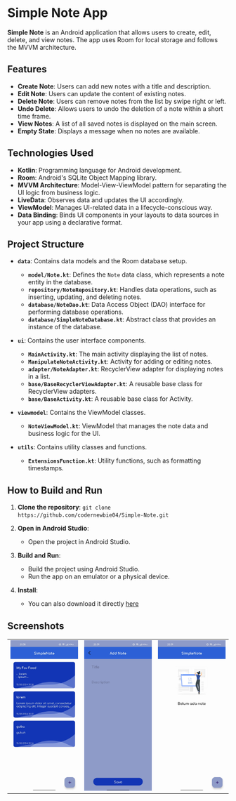 # Simple Note App
**Simple Note** is an Android application that allows users to create, edit, delete, and view notes. The app uses Room for local storage and follows the MVVM architecture.

## Features

-   **Create Note**: Users can add new notes with a title and description.
-   **Edit Note**: Users can update the content of existing notes.
-   **Delete Note**:  Users can remove notes from the list by swipe right or left.
-   **Undo Delete**: Allows users to undo the deletion of a note within a short time frame.
-   **View Notes**: A list of all saved notes is displayed on the main screen.
-   **Empty State**: Displays a message when no notes are available.

## Technologies Used

-   **Kotlin**: Programming language for Android development.
-   **Room**: Android's SQLite Object Mapping library.
-   **MVVM Architecture**: Model-View-ViewModel pattern for separating the UI logic from business logic.
-   **LiveData**: Observes data and updates the UI accordingly.
-   **ViewModel**: Manages UI-related data in a lifecycle-conscious way.
-   **Data Binding**: Binds UI components in your layouts to data sources in your app using a declarative format.


## Project Structure

- **`data`**: Contains data models and the Room database setup.
  - **`model/Note.kt`**: Defines the `Note` data class, which represents a note entity in the database.
  - **`repository/NoteRepository.kt`**: Handles data operations, such as inserting, updating, and deleting notes.
  - **`database/NoteDao.kt`**: Data Access Object (DAO) interface for performing database operations.
  - **`database/SimpleNoteDatabase.kt`**: Abstract class that provides an instance of the database.

- **`ui`**: Contains the user interface components.
  - **`MainActivity.kt`**: The main activity displaying the list of notes.
  - **`ManipulateNoteActivity.kt`**: Activity for adding or editing notes.
  - **`adapter/NoteAdapter.kt`**: RecyclerView adapter for displaying notes in a list.
  - **`base/BaseRecyclerViewAdapter.kt`**: A reusable base class for RecyclerView adapters.
  - **`base/BaseActivity.kt`**: A reusable base class for Activity.

- **`viewmodel`**: Contains the ViewModel classes.
  - **`NoteViewModel.kt`**: ViewModel that manages the note data and business logic for the UI.

- **`utils`**: Contains utility classes and functions.
  - **`ExtensionsFunction.kt`**: Utility functions, such as formatting timestamps.

## How to Build and Run

1.  **Clone the repository**: 
    `git clone https://github.com/codernewbie04/Simple-Note.git` 
    
3.  **Open in Android Studio**:
    -   Open the project in Android Studio.
    
4.  **Build and Run**:
    
    -   Build the project using Android Studio.
    -   Run the app on an emulator or a physical device.
5.  **Install**:
	-   You can also download it directly [here](https://github.com/codernewbie04/Simple-Note/releases/download/release/app-debug.apk)

## Screenshots


<table>
  <tr>
	  <td><img src='https://github.com/codernewbie04/Simple-Note/blob/develop/assets/list.jpg?raw=true'></td>
	   <td><img src='https://github.com/codernewbie04/Simple-Note/blob/develop/assets/add.jpg?raw=true'></td>
	   <td><img src='https://github.com/codernewbie04/Simple-Note/blob/develop/assets/empty.jpg?raw=true'></td>
  </tr>
</table>

